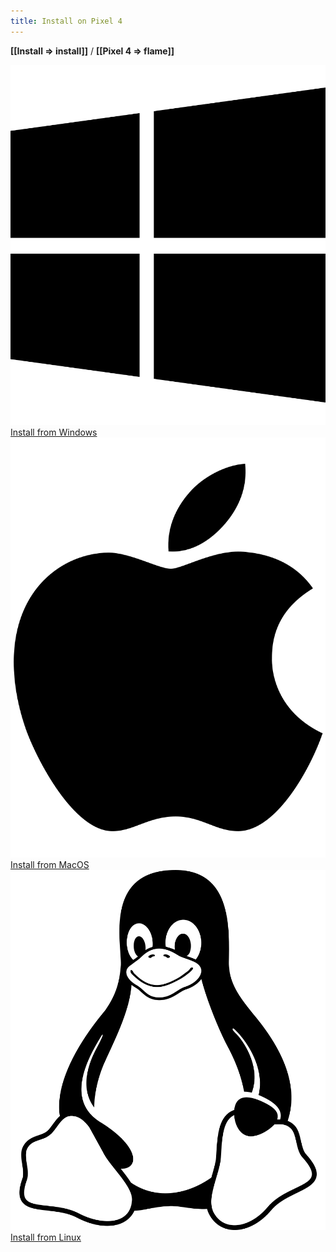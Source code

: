 ```yaml
---
title: Install on Pixel 4
---
```


<strong>[[Install => install]]</strong> / <strong>[[Pixel 4 => flame]]</strong>

<div class="gallery" markdown=0>
  <div class="cell">
    <a href="windows"><img class="filter-grey" src="/assets/images/icons/windows.svg" alt=""></a>
    <a style="margin-top: 0.5rem" class="btn" href="windows">Install from Windows</a>
  </div>
  <div class="cell">
    <a href="mac"><img class="filter-grey" src="/assets/images/icons/apple.svg" alt=""></a>
    <a style="margin-top: 0.5rem" class="btn" href="mac">Install from MacOS</a>
  </div>
  <div class="cell">
    <a href="linux"><img class="filter-grey" src="/assets/images/icons/linux.svg" alt=""></a>
    <a style="margin-top: 0.5rem" class="btn" href="linux">Install from Linux</a>
  </div>
</div>
